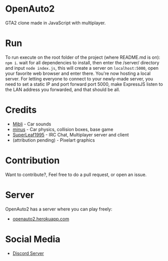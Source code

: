 # OpenAuto2
GTA2 clone made in JavaScript with multiplayer.

# Run
To run execute on the root folder of the project (where README.md is on): ``npm i``.
wait for all dependencies to install, then enter the /server/ directory and input ``node index.js``, this will create a server on ``localhost:5000``, open your favorite web browser and enter there.
You're now hosting a local server.
For letting everyone to connect to your newly-made server, you need to set a static IP and port forward port 5000, make ExpressJS listen to the LAN address you forwarded, and that should be all.

# Credits
* [Mibli](https://www.youtube.com/channel/UCa54-UgPZkrYNVFrV3B8MPQ?view_as=subscriber) - Car sounds
* [minus](https://github.com/minusyt23) - Car physics, collision boxes, base game
* [SuperLeaf1995](https://github.com/SuperLeaf1995) - IRC Chat, Multiplayer server and client
* (attribution pending) - Pixelart graphics

# Contribution
Want to contribute?, Feel free to do a pull request, or open an issue.

# Server
OpenAuto2 has a server where you can play freely:
* [openauto2.herokuapp.com](https://openauto2.herokuapp.com)

# Social Media
* [Discord Server](https://discord.gg/JFp7QxP)
